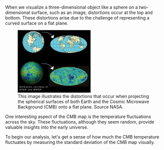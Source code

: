 When we visualize a three-dimensional object like a sphere on a two-dimensional surface, such as an image, distortions occur at the top and bottom. These distortions arise due to the challenge of representing a curved surface on a flat plane.

<figure>
<img src="media/map_projection.jpg" height='200' />
<figcaption>
This image illustrates the distortions that occur when projecting the spherical surfaces of both Earth and the Cosmic Microwave Background (CMB) onto a flat plane. Source NASA.</figcaption>
</figure>

One interesting aspect of the CMB map is the temperature fluctuations across the sky. These fluctuations, although they seem random, provide valuable insights into the early universe.

To begin our analysis, let's get a sense of how much the CMB temperature fluctuates by measuring the standard deviation of the CMB map visually.